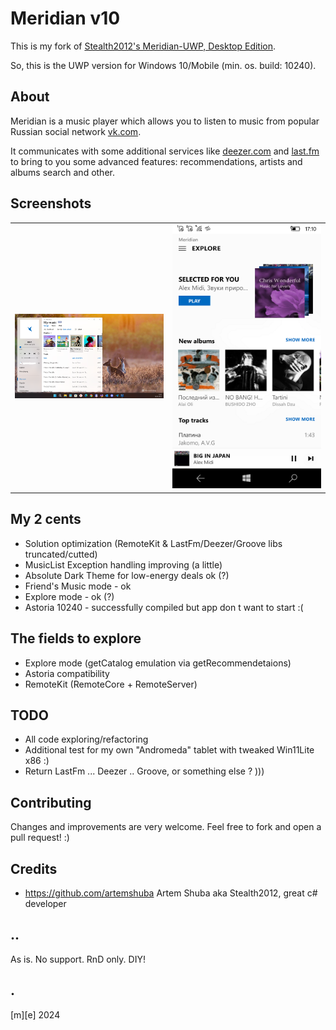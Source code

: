 # Meridian v10 

This is my fork of [Stealth2012's Meridian-UWP, Desktop Edition](https://github.com/artemshuba/meridian-uwp).

So, this is the UWP version for Windows 10/Mobile (min. os. build: 10240).

## About
Meridian is a music player which allows you to listen to music from popular Russian social network [vk.com](https://vk.com). 

It communicates with some additional services like [deezer.com](http://deezer.com) and [last.fm](http://last.fm) 
to bring to you some advanced features: recommendations, artists and albums search and other.

## Screenshots
<table><tr>
<td> <img src="Images/shot01.png" alt="Mobile" style="width: 250px;"/> </td>
<td> <img src="Images/shot02.png" alt="Mobile" style="width: 250px;"/> </td>
</tr></table>


## My 2 cents
- Solution optimization (RemoteKit & LastFm/Deezer/Groove libs truncated/cutted)
- MusicList Exception handling improving (a little)
- Absolute Dark Theme for low-energy deals ok (?)
- Friend's Music mode - ok
- Explore mode - ok (?) 
- Astoria 10240 - successfully compiled but app don t want to start :(

## The fields to explore
- Explore mode (getCatalog emulation via getRecommendetaions)
- Astoria compatibility
- RemoteKit (RemoteCore + RemoteServer)

## TODO
- All code exploring/refactoring
- Additional test for my own "Andromeda" tablet with tweaked Win11Lite x86 :) 
- Return LastFm ... Deezer .. Groove, or something else ? )))

## Contributing
Changes and improvements are very welcome. Feel free to fork and open a pull request! :)

## Credits
- https://github.com/artemshuba Artem Shuba aka Stealth2012, great c# developer

## .. 
As is. No support. RnD only. DIY!

## .
 [m][e] 2024
